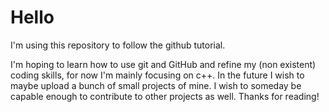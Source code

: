 # Hello
I'm using this repository to follow the github tutorial.

I'm hoping to learn how to use git and GitHub and refine my (non existent) coding skills, for now I'm mainly focusing on c++.
In the future I wish to maybe upload a bunch of small projects of mine.
I wish to someday be capable enough to contribute to other projects as well.
Thanks for reading!
